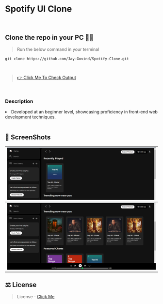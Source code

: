 # Spotify UI Clone

<br>

## Clone the repo in your PC 🧑‍💻
> Run the below command in your terminal 
```
git clone https://github.com/Jay-Govind/Spotify-Clone.git
```
<br>

> [👉 Click Me To Check Output](https://jay-govind.github.io/Spotify-Clone)

<br>

### Description
> <ul>
  <li>Developed at an beginner level, showcasing proficiency in front-end web development techniques.</li>
  </ul>

<br>

## 📸 ScreenShots
|![1](<./assets/output1.png>)|
|-------------------------------|
|![2](<./assets/output2.png>)| 

## ⚖️ License 
> License - [Click Me](https://github.com/Jay-Govind/Spotify-Clone/blob/7e8c6e478734d4da2a172a1cd58d592a7961d80f/LICENSE)